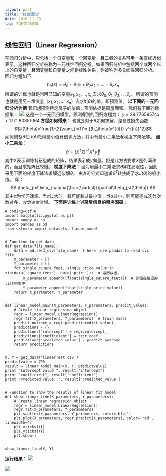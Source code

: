 ```yaml
---
layout: post
title: "线性回归"
date: 2016-11-20   
tag: 机器学习基础 
---
```



## 线性回归（Linear Regression）

在回归分析中，只包括一个自变量和一个因变量，且二者的关系可用一条直线近似表示，这种回归分析被称为一元线性回归分析。如果回归分析中包括两个或两个以上的自变量，且因变量和自变量之间是线性关系，则被称为多元线性回归分析。
回归方程如下:  
$$h_\theta(x)=\theta_0+\theta_1x_1+\theta_2x_2+...+\theta_nx_n$$
所谓的训练也就是利用已知的变量$x_1,x_2,...,x_n$去求$\theta_0,\theta_1,\theta_2,...,\theta_n$。所谓的预测也就是用另一堆变量（$x_1,x_2,...,x_n$）去求$h(\theta)$的值，即预测值。
**以下面的一元回归分析为例**
我们想预测特定房子的价值，预测依据是房屋面积。
我们有下面的数据集：
![](index_files/b51e64ea-275f-4f86-b388-ddc5ac1d7435.png)
这是一个一元回归模型，预测得到的回归方程为：
$y = 28.77659574x + 1771.80851064$
**方程如何得来：**
也就是对于$\theta$如何求解，是通过损失函数$$J(\theta)=\frac{1}{2}\sum_{i=1}^n {(h_\theta(x^{(i)})-y^{(i)})^2}$$
如何调整$\theta$使$J(\theta)$取得最小值有很多方法，其中有最小二乘法和梯度下降法等。
**最小二乘法：**
$$
\theta=(X^TX)^{-1}X^T\vec{y}$$
其中X表示训练特征组成的矩阵，结果表示成$y$向量。但是此方法要求$X$是列满秩的，而且求矩阵比较慢。
**梯度下降法：**
因为用最小二乘法求$\theta$存在局限性，因此采用下面的梯度下降法求解近似解$\theta$。
由$J(\theta)$公式知道求$\theta^T$转换成了求$J(\theta)$的极小值。
即：
$$
\theta_j:=\theta_j-\alpha{\frac{\partial}{\partial\theta_j}J(\theta)}
$$
其中$\alpha$为学习速率，当$\alpha$过大时，有可能越过最小值；当$\alpha$过小，则可能造成迭代次数过多，收敛速度过慢。
**下面是训练上述房屋信息的程序源码：**
```
# coding=utf-8
import matplotlib.pyplot as plt
import numpy as np
import pandas as pd
from sklearn import datasets, linear_model


# Function to get data
def get_data(file_name):
    data = pd.read_csv(file_name)  # here ,use pandas to read cvs file.
    X_parameter = []
    Y_parameter = []
    for single_square_feet, single_price_value in zip(data['square_feet'], data['price']):  # 遍历数据，
        X_parameter.append([float(single_square_feet)])  # 存储在相应的list列表中
        Y_parameter.append(float(single_price_value))
    return X_parameter, Y_parameter


def linear_model_main(X_parameters, Y_parameters, predict_value):
    # Create linear regression object
    regr = linear_model.LinearRegression()
    regr.fit(X_parameters, Y_parameters)  # train model
    predict_outcome = regr.predict(predict_value)
    predictions = {}
    predictions['intercept'] = regr.intercept_
    predictions['coefficient'] = regr.coef_
    predictions['predicted_value'] = predict_outcome
    return predictions


X, Y = get_data('linearTest.csv')
predictvalue = 700
result = linear_model_main(X, Y, predictvalue)
print "Intercept value ", result['intercept']
print "coefficient", result['coefficient']
print "Predicted value: ", result['predicted_value']


# Function to show the resutls of linear fit model
def show_linear_line(X_parameters, Y_parameters):
    # Create linear regression object
    regr = linear_model.LinearRegression()
    regr.fit(X_parameters, Y_parameters)
    plt.scatter(X_parameters, Y_parameters, color='blue')
    plt.plot(X_parameters, regr.predict(X_parameters), color='red', linewidth=4)
    plt.xticks(())
    plt.yticks(())
    plt.show()


show_linear_line(X, Y)
```
**运行结果：**
![](index_files/28eaa7a0-827e-4599-89a0-ba0824a0d327.png)

![](index_files/867390d3-4b0c-4a16-83a4-441c5e15c9d0.png)